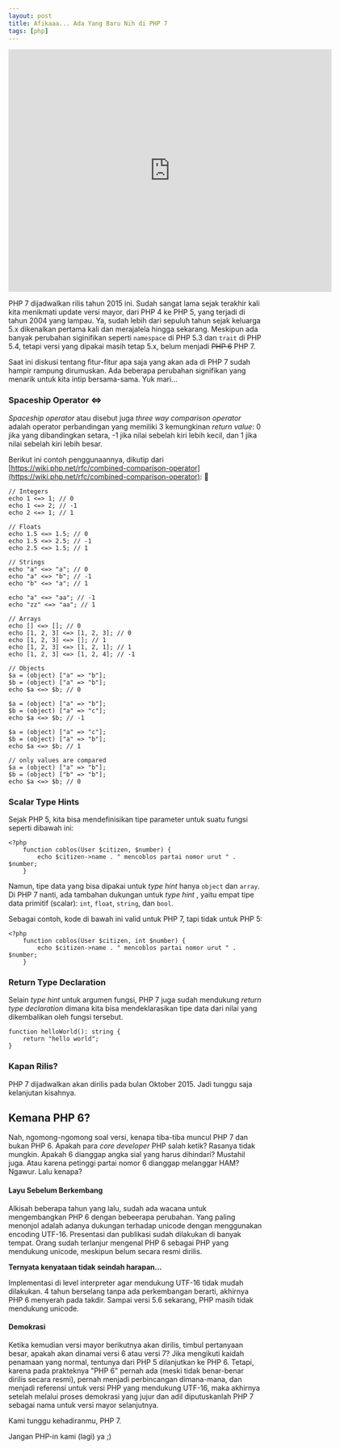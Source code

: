 ```yaml
---
layout: post
title: Afikaaa... Ada Yang Baru Nih di PHP 7
tags: [php]
---
```


<iframe width="640" height="480" src="https://www.youtube.com/embed/4mdQB9x6Lk4" frameborder="0" allowfullscreen></iframe>  

<br />  
  
PHP 7 dijadwalkan rilis tahun 2015 ini. Sudah sangat lama sejak terakhir kali kita menikmati update versi mayor, dari PHP 4 ke PHP 5, yang terjadi di tahun 2004 yang lampau. Ya, sudah lebih dari sepuluh tahun sejak keluarga 5.x dikenalkan pertama kali dan merajalela hingga sekarang. Meskipun ada banyak perubahan siginifikan seperti `namespace` di PHP 5.3 dan `trait` di PHP 5.4, tetapi versi yang dipakai masih tetap 5.x, belum menjadi <del>PHP 6</del> PHP 7.

Saat ini diskusi tentang fitur-fitur apa saja yang akan ada di PHP 7 sudah hampir rampung dirumuskan. Ada beberapa perubahan signifikan yang menarik untuk kita intip bersama-sama. Yuk mari...

### Spaceship Operator <=>

*Spaceship operator* atau disebut juga *three way comparison operator* adalah operator perbandingan yang memiliki 3 kemungkinan *return value*: 0 jika yang dibandingkan setara, -1 jika nilai sebelah kiri lebih kecil, dan 1 jika nilai sebelah kiri lebih besar.

Berikut ini contoh penggunaannya, dikutip dari [https://wiki.php.net/rfc/combined-comparison-operator](https://wiki.php.net/rfc/combined-comparison-operator):


	// Integers
	echo 1 <=> 1; // 0
	echo 1 <=> 2; // -1
	echo 2 <=> 1; // 1
	 
	// Floats
	echo 1.5 <=> 1.5; // 0
	echo 1.5 <=> 2.5; // -1
	echo 2.5 <=> 1.5; // 1
	 
	// Strings
	echo "a" <=> "a"; // 0
	echo "a" <=> "b"; // -1
	echo "b" <=> "a"; // 1
	 
	echo "a" <=> "aa"; // -1
	echo "zz" <=> "aa"; // 1
	 
	// Arrays
	echo [] <=> []; // 0
	echo [1, 2, 3] <=> [1, 2, 3]; // 0
	echo [1, 2, 3] <=> []; // 1
	echo [1, 2, 3] <=> [1, 2, 1]; // 1
	echo [1, 2, 3] <=> [1, 2, 4]; // -1
	 
	// Objects
	$a = (object) ["a" => "b"]; 
	$b = (object) ["a" => "b"]; 
	echo $a <=> $b; // 0
	 
	$a = (object) ["a" => "b"]; 
	$b = (object) ["a" => "c"]; 
	echo $a <=> $b; // -1
	 
	$a = (object) ["a" => "c"]; 
	$b = (object) ["a" => "b"]; 
	echo $a <=> $b; // 1
	 
	// only values are compared
	$a = (object) ["a" => "b"]; 
	$b = (object) ["b" => "b"]; 
	echo $a <=> $b; // 0

### Scalar Type Hints

Sejak PHP 5, kita bisa mendefinisikan tipe parameter untuk suatu fungsi seperti dibawah ini:

	<?php
		function coblos(User $citizen, $number) {
			echo $citizen->name . " mencoblos partai nomor urut " . $number;
		}

Namun, tipe data yang bisa dipakai untuk *type hint* hanya `object` dan `array`. Di PHP 7 nanti, ada tambahan dukungan untuk *type hint* , yaitu empat tipe data primitif (scalar): `int`, `float`, `string`, dan `bool`. 

Sebagai contoh, kode di bawah ini valid untuk PHP 7, tapi tidak untuk PHP 5:

	<?php
		function coblos(User $citizen, int $number) {
			echo $citizen->name . " mencoblos partai nomor urut " . $number;
		}


### Return Type Declaration

Selain *type hint* untuk argumen fungsi, PHP 7 juga sudah mendukung *return type declaration* dimana kita bisa mendeklarasikan tipe data dari nilai yang dikembalikan oleh fungsi tersebut.

	function helloWorld(): string {
	    return "hello world";
	}


### Kapan Rilis?

PHP 7 dijadwalkan akan dirilis pada bulan Oktober 2015. Jadi tunggu saja kelanjutan kisahnya. 

## Kemana PHP 6?

Nah, ngomong-ngomong soal versi, kenapa tiba-tiba muncul PHP 7 dan bukan PHP 6.  Apakah para *core developer* PHP salah ketik? Rasanya tidak mungkin. Apakah 6 dianggap angka sial yang harus dihindari? Mustahil juga. Atau karena petinggi partai nomor 6 dianggap melanggar HAM? Ngawur. Lalu kenapa? 

#### Layu Sebelum Berkembang
Alkisah beberapa tahun yang lalu, sudah ada wacana untuk mengembangkan PHP 6 dengan bebeerapa perubahan. Yang paling menonjol adalah adanya dukungan terhadap unicode dengan menggunakan encoding UTF-16. Presentasi dan publikasi sudah dilakukan di banyak tempat. Orang sudah terlanjur mengenal PHP 6 sebagai PHP yang mendukung unicode, meskipun belum secara resmi dirilis.

**Ternyata kenyataan tidak seindah harapan...**

Implementasi di level interpreter agar mendukung UTF-16 tidak mudah dilakukan. 4 tahun berselang tanpa ada perkembangan berarti, akhirnya PHP 6 menyerah pada takdir. Sampai versi 5.6 sekarang, PHP masih tidak mendukung unicode.

#### Demokrasi

Ketika kemudian versi mayor berikutnya akan dirilis, timbul pertanyaan besar, apakah akan dinamai versi 6 atau versi 7? Jika mengikuti kaidah penamaan yang normal, tentunya dari PHP 5 dilanjutkan ke PHP 6. Tetapi, karena pada prakteknya "PHP 6" pernah ada (meski tidak benar-benar dirilis secara resmi), pernah menjadi perbincangan dimana-mana, dan menjadi referensi untuk versi PHP yang mendukung UTF-16, maka akhirnya setelah melalui proses demokrasi yang jujur dan adil diputuskanlah PHP 7 sebagai nama untuk versi mayor selanjutnya.

Kami tunggu kehadiranmu, PHP 7. 

Jangan PHP-in kami (lagi) ya ;)